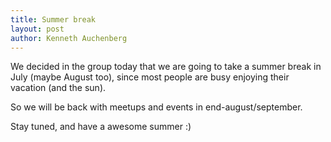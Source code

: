 ```yaml
---
title: Summer break
layout: post
author: Kenneth Auchenberg
---
```



We decided in the group today that we are going to take a summer break in July (maybe August too), since most people are busy enjoying their vacation (and the sun).

So we will be back with meetups and events in end-august/september.

Stay tuned, and have a awesome summer :)
